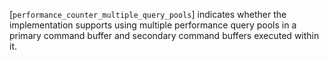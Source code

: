 [`performance_counter_multiple_query_pools`] indicates whether the
implementation supports using multiple performance query pools in a
primary command buffer and secondary command buffers executed within it.